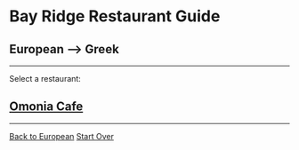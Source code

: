 # Bay Ridge Restaurant Guide
## European --> Greek
---
Select a restaurant:
## [Omonia Cafe](https://omoniacafe.com/)
---
[Back to European](european.md)
[Start Over](../home.md)